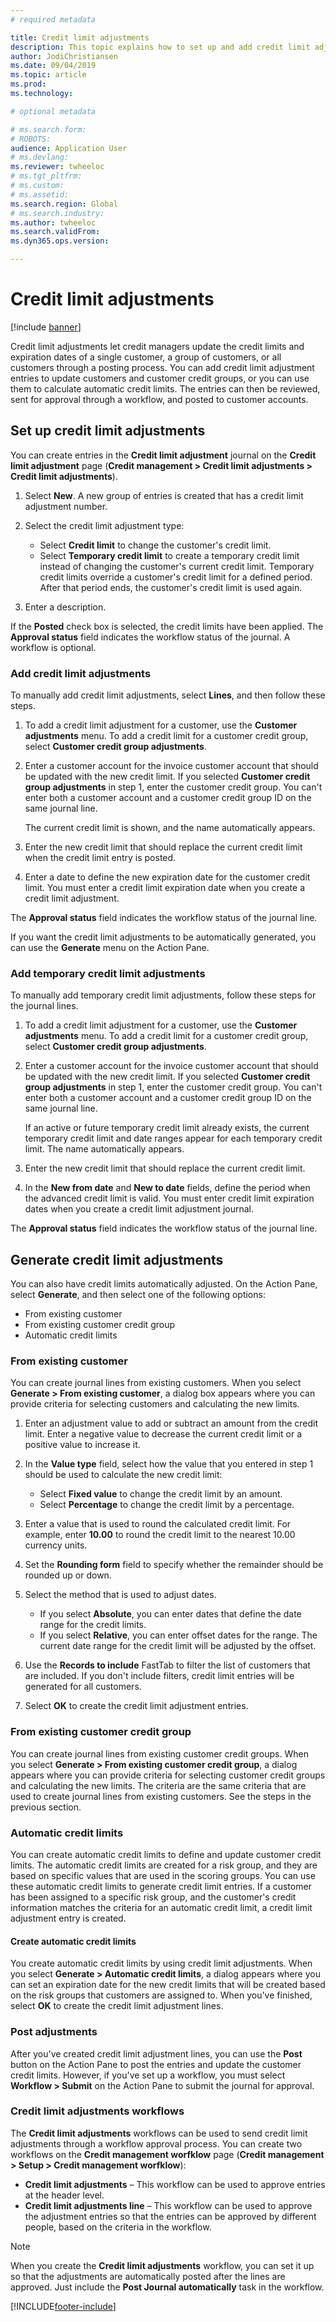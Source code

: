 ```yaml
---
# required metadata

title: Credit limit adjustments
description: This topic explains how to set up and add credit limit adjustments.
author: JodiChristiansen
ms.date: 09/04/2019
ms.topic: article
ms.prod: 
ms.technology: 

# optional metadata

# ms.search.form:  
# ROBOTS: 
audience: Application User
# ms.devlang: 
ms.reviewer: twheeloc
# ms.tgt_pltfrm: 
# ms.custom: 
# ms.assetid: 
ms.search.region: Global
# ms.search.industry: 
ms.author: twheeloc
ms.search.validFrom: 
ms.dyn365.ops.version: 

---
```


# Credit limit adjustments 

[!include [banner](../includes/banner.md)]

Credit limit adjustments let credit managers update the credit limits and expiration dates of a single customer, a group of customers, or all customers through a posting process. You can add credit limit adjustment entries to update customers and customer credit groups, or you can use them to calculate automatic credit limits. The entries can then be reviewed, sent for approval through a workflow, and posted to customer accounts.

## Set up credit limit adjustments

You can create entries in the **Credit limit adjustment** journal on the **Credit limit adjustment** page (**Credit management \> Credit limit adjustments \> Credit limit adjustments**).

1. Select **New**. A new group of entries is created that has a credit limit adjustment number.
2. Select the credit limit adjustment type:

    - Select **Credit limit** to change the customer's credit limit.
    - Select **Temporary credit limit** to create a temporary credit limit instead of changing the customer's current credit limit. Temporary credit limits override a customer's credit limit for a defined period. After that period ends, the customer's credit limit is used again.
3. Enter a description. 

If the **Posted** check box is selected, the credit limits have been applied. The **Approval status** field indicates the workflow status of the journal. A workflow is optional.

### Add credit limit adjustments

To manually add credit limit adjustments, select **Lines**, and then follow these steps.

1. To add a credit limit adjustment for a customer, use the **Customer adjustments** menu. To add a credit limit for a customer credit group, select **Customer credit group adjustments**.
2. Enter a customer account for the invoice customer account that should be updated with the new credit limit. If you selected **Customer credit group adjustments** in step 1, enter the customer credit group. You can't enter both a customer account and a customer credit group ID on the same journal line.

    The current credit limit is shown, and the name automatically appears.

3. Enter the new credit limit that should replace the current credit limit when the credit limit entry is posted.
4. Enter a date to define the new expiration date for the customer credit limit. You must enter a credit limit expiration date when you create a credit limit adjustment.

The **Approval status** field indicates the workflow status of the journal line.

If you want the credit limit adjustments to be automatically generated, you can use the **Generate** menu on the Action Pane.
 
### Add temporary credit limit adjustments

To manually add temporary credit limit adjustments, follow these steps for the journal lines.

1. To add a credit limit adjustment for a customer, use the **Customer adjustments** menu. To add a credit limit for a customer credit group, select **Customer credit group adjustments**.
2. Enter a customer account for the invoice customer account that should be updated with the new credit limit. If you selected **Customer credit group adjustments** in step 1, enter the customer credit group. You can't enter both a customer account and a customer credit group ID on the same journal line.

    If an active or future temporary credit limit already exists, the current temporary credit limit and date ranges appear for each temporary credit limit. The name automatically appears.

3. Enter the new credit limit that should replace the current credit limit.
4. In the **New from date** and **New to date** fields, define the period when the advanced credit limit is valid. You must enter credit limit expiration dates when you create a credit limit adjustment journal.

The **Approval status** field indicates the workflow status of the journal line.

## Generate credit limit adjustments

You can also have credit limits automatically adjusted. On the Action Pane, select **Generate**, and then select one of the following options:

- From existing customer
- From existing customer credit group
- Automatic credit limits

### From existing customer

You can create journal lines from existing customers. When you select **Generate \> From existing customer**, a dialog box appears where you can provide criteria for selecting customers and calculating the new limits.

1. Enter an adjustment value to add or subtract an amount from the credit limit. Enter a negative value to decrease the current credit limit or a positive value to increase it.
2. In the **Value type** field, select how the value that you entered in step 1 should be used to calculate the new credit limit:

    - Select **Fixed value** to change the credit limit by an amount.
    - Select **Percentage** to change the credit limit by a percentage.

3. Enter a value that is used to round the calculated credit limit. For example, enter **10.00** to round the credit limit to the nearest 10.00 currency units.
4. Set the **Rounding form** field to specify whether the remainder should be rounded up or down.
5. Select the method that is used to adjust dates.

    - If you select **Absolute**, you can enter dates that define the date range for the credit limits.
    - If you select **Relative**, you can enter offset dates for the range. The current date range for the credit limit will be adjusted by the offset.

6. Use the **Records to include** FastTab to filter the list of customers that are included. If you don't include filters, credit limit entries will be generated for all customers.
7. Select **OK** to create the credit limit adjustment entries.

### From existing customer credit group

You can create journal lines from existing customer credit groups. When you select **Generate \> From existing customer credit group**, a dialog appears where you can provide criteria for selecting customer credit groups and calculating the new limits. The criteria are the same criteria that are used to create journal lines from existing customers. See the steps in the previous section.

### Automatic credit limits

You can create automatic credit limits to define and update customer credit limits. The automatic credit limits are created for a risk group, and they are based on specific values that are used in the scoring groups. You can use these automatic credit limits to generate credit limit entries. If a customer has been assigned to a specific risk group, and the customer's credit information matches the criteria for an automatic credit limit, a credit limit adjustment entry is created.

#### Create automatic credit limits

You create automatic credit limits by using credit limit adjustments. When you select **Generate \> Automatic credit limits**, a dialog appears where you can set an expiration date for the new credit limits that will be created based on the risk groups that customers are assigned to. When you've finished, select **OK** to create the credit limit adjustment lines.

### Post adjustments

After you've created credit limit adjustment lines, you can use the **Post** button on the Action Pane to post the entries and update the customer credit limits. However, if you've set up a workflow, you must select **Workflow \> Submit** on the Action Pane to submit the journal for approval.

### Credit limit adjustments workflows

The **Credit limit adjustments** workflows can be used to send credit limit adjustments through a workflow approval process. You can create two workflows on the **Credit management worfklow** page (**Credit management \> Setup \> Credit management worfklow**):

- **Credit limit adjustments** – This workflow can be used to approve entries at the header level.
- **Credit limit adjustments line** – This workflow can be used to approve the adjustment entries so that the entries can be approved by different people, based on the criteria in the workflow.

> [!NOTE]
> When you create the **Credit limit adjustments** workflow, you can set it up so that the adjustments are automatically posted after the lines are approved. Just include the **Post Journal automatically** task in the workflow.


[!INCLUDE[footer-include](../../includes/footer-banner.md)]
